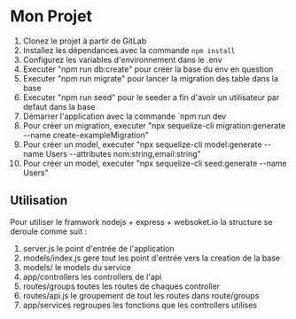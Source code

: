 # Mon Projet

1. Clonez le projet à partir de GitLab
2. Installez les dépendances avec la commande `npm install`
3. Configurez les variables d'environnement dans le .env
4. Executer "npm run db:create" pour creer la base du env en question
5. Executer "npm run migrate" pour lancer la migration des table dans la base
6. Executer "npm run seed" pour le seeder a fin d'avoir un utilisateur par defaut dans la base 
7. Démarrer l'application avec la commande `npm run dev
8. Pour créer un migration, executer "npx sequelize-cli migration:generate --name create-exampleMigration"
9. Pour créer un model, executer "npx sequelize-cli model:generate --name Users --attributes nom:string,email:string"
10. Pour créer un model, executer "npx sequelize-cli seed:generate --name Users"

## Utilisation

Pour utiliser le framwork nodejs + express + websoket.io la structure se deroule comme suit : 
1. server.js le point d'entrée de l'application
2. models/index.js gere tout les point d'entrée vers la creation de la base
3. models/ le models du service
4. app/controllers les controllers de l'api
5. routes/groups toutes les routes de chaques controller
6. routes/api.js le groupement de tout les routes dans route/groups
7. app/services regroupes les fonctions que les controllers utilises


